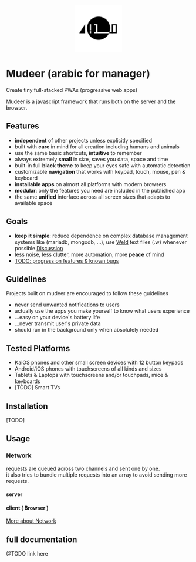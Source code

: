 <p align=center><img src=./mudeer.svg width=128px /></p>

# Mudeer (arabic for manager)
Create tiny full-stacked PWAs (progressive web apps)  

Mudeer is a javascript framework that runs both on the server and the browser.  

## Features
* **independent** of other projects unless explicitly specified
* built with **care** in mind for all creation including humans and animals
* use the same basic shortcuts, **intuitive** to remember
* always extremely **small** in size, saves you data, space and time
* built-in full **black theme** to keep your eyes safe with automatic detection
* customizable **navigation** that works with keypad, touch, mouse, pen & keyboard
* **installable apps** on almost all platforms with modern browsers
* **modular**: only the features you need are included in the published app
* the same **unified** interface across all screen sizes that adapts to available space

## Goals
* **keep it simple**: reduce dependence on complex database management systems like (mariadb, mongodb, ...),
  use [Weld](weld) text files (.w) whenever possible [Discussion](Philosophy/Databases.md)
* less noise, less clutter, more automation, more **peace** of mind
* [TODO: progress on features & known bugs](TODO.md)

## Guidelines
Projects built on mudeer are encouraged to follow these guidelines  

* never send unwanted notifications to users
* actually use the apps you make yourself to know what users experience
* ...easy on your device's battery life
* ...never transmit user's private data
* should run in the background only when absolutely needed

## Tested Platforms

* KaiOS phones and other small screen devices with 12 button keypads
* Android/iOS phones with touchscreens of all kinds and sizes
* Tablets & Laptops with touchscreens and/or touchpads, mice & keyboards
* [TODO] Smart TVs

## Installation
[TODO]


## Usage

### Network
requests are queued across two channels and sent one by one.  
it also tries to bundle multiple requests into an array to avoid sending more requests.
#### server

#### client ( Browser )

[More about Network](Philosophy/Network.md)

## full documentation
 
@TODO link here














 
